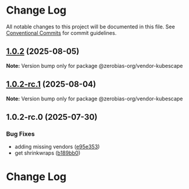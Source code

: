 # Change Log

All notable changes to this project will be documented in this file.
See [Conventional Commits](https://conventionalcommits.org) for commit guidelines.

## [1.0.2](https://github.com/zerobias-org/vendor/compare/@zerobias-org/vendor-kubescape@1.0.2-rc.1...@zerobias-org/vendor-kubescape@1.0.2) (2025-08-05)

**Note:** Version bump only for package @zerobias-org/vendor-kubescape





## [1.0.2-rc.1](https://github.com/zerobias-org/vendor/compare/@zerobias-org/vendor-kubescape@1.0.2-rc.0...@zerobias-org/vendor-kubescape@1.0.2-rc.1) (2025-08-04)

**Note:** Version bump only for package @zerobias-org/vendor-kubescape





## 1.0.2-rc.0 (2025-07-30)


### Bug Fixes

* adding missing vendors ([e95e353](https://github.com/zerobias-org/vendor/commit/e95e35309a1812973f4536f535eee460edc5414c))
* get shrinkwraps ([b189bb0](https://github.com/zerobias-org/vendor/commit/b189bb0cf53ad66427530ccc0eab7824527942d3))





# Change Log
